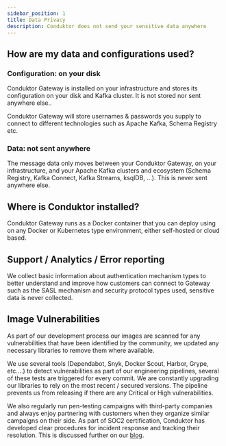 ```yaml
---
sidebar_position: 1
title: Data Privacy
description: Conduktor does not send your sensitive data anywhere
---
```


## How are my data and configurations used?

### Configuration: on your disk

Conduktor Gateway is installed on your infrastructure and stores its configuration on your disk and Kafka cluster. It is not stored nor sent anywhere else.. 

Conduktor Gateway will store usernames & passwords you supply to connect to different technologies such as Apache Kafka, Schema Registry etc.

### Data: not sent anywhere

The message data only moves between your Conduktor Gateway, on your infrastructure, and your Apache Kafka clusters and ecosystem (Schema Registry, Kafka Connect, Kafka Streams, ksqlDB, ...). This is never sent anywhere else.

## Where is Conduktor installed?

Conduktor Gateway runs as a Docker container that you can deploy using on any Docker or Kubernetes type environment, either self-hosted or cloud based.

## Support / Analytics / Error reporting

We collect basic information about authentication mechanism types to better understand and improve how customers can connect to Gateway such as the SASL mechanism and security protocol types used, sensitive data is never collected.


## Image Vulnerabilities
As part of our development process our images are scanned for any vulnerabilities that have been identified by the community, we updated any necessary libraries to remove them where available.

We use several tools (Dependabot, Snyk, Docker Scout, Harbor, Grype, etc....) to detect vulnerabilities as part of our engineering pipelines, several of these tests are triggered for every commit. We are constantly upgrading our libraries to rely on the most recent / secured versions. The pipeline prevents us from releasing if there are any Critical or High vulnerabilities.

We also regularly run pen-testing campaigns with third-party companies and always enjoy partnering with customers when they organize similar campaigns on their side.
As part of SOC2 certification, Conduktor has developed clear procedures for incident response and tracking their resolution. This is discussed further on our [blog](https://conduktor.io/blog/what-we-learned-from-soc2-type2-write-what-you-do-do-what-you-write).